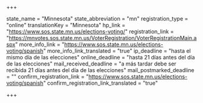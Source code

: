 +++

state_name = "Minnesota"
state_abbreviation = "mn"
registration_type = "online"
translationKey = "Minnesota"
hp_link = "https://www.sos.state.mn.us/elections-voting/"
registration_link = "https://mnvotes.sos.state.mn.us/VoterRegistration/VoterRegistrationMain.aspx"
more_info_link = "https://www.sos.state.mn.us/elections-voting/spanish"
more_info_link_translated = "true"
ip_deadline = "hasta el mismo día de las elecciones"
online_deadline = "hasta 21 días antes del día de las elecciones"
mail_received_deadline = "a más tardar debe ser recibida 21 días antes del día de las elecciones"
mail_postmarked_deadline = ""
confirm_registration_link = "https://www.sos.state.mn.us/elections-voting/spanish"
confirm_registration_link_translated = "true"

+++
